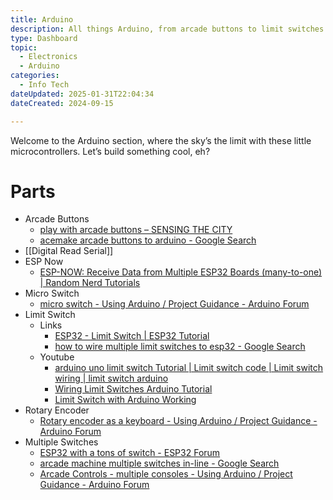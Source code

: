 ```yaml
---
title: Arduino
description: All things Arduino, from arcade buttons to limit switches.
type: Dashboard
topic:
  - Electronics
  - Arduino
categories:
  - Info Tech
dateUpdated: 2025-01-31T22:04:34
dateCreated: 2024-09-15

---
```


Welcome to the Arduino section, where the sky’s the limit with these little microcontrollers. Let’s build something cool, eh?
# Parts
- Arcade Buttons
	- [play with arcade buttons – SENSING THE CITY](https://www.sensingthecity.com/play-with-arcade-buttons/)
	- [acemake arcade buttons to arduino - Google Search](https://www.google.com/search?q=acemake+arcade+buttons+to+arduino&rlz=1C1RXQR_enUS1085US1085&oq=acemake+arcade+buttons+to+arduino&gs_lcrp=EgZjaHJvbWUyBggAEEUYOdIBCTE1NTI0ajBqN6gCALACAA&sourceid=chrome&ie=UTF-8)
- [[Digital Read Serial]]
- ESP Now
	- [ESP-NOW: Receive Data from Multiple ESP32 Boards (many-to-one) | Random Nerd Tutorials](https://randomnerdtutorials.com/esp-now-many-to-one-esp32/)
- Micro Switch
	- [micro switch - Using Arduino / Project Guidance - Arduino Forum](https://forum.arduino.cc/t/micro-switch/173883/5)
- Limit Switch
	- Links
		- [ESP32 - Limit Switch | ESP32 Tutorial](https://esp32io.com/tutorials/esp32-limit-switch)
		- [how to wire multiple limit switches to esp32 - Google Search](https://www.google.com/search?q=how+to+wire+multiple+limit+switches+to+esp32&oq=how+to+wire+multiple+limit+switches+to+esp32&gs_lcrp=EgZjaHJvbWUyBggAEEUYOdIBCTEyNTQ2ajBqN6gCALACAA&sourceid=chrome&ie=UTF-8)
	- Youtube
		- [arduino uno limit switch Tutorial | Limit switch code | Limit switch wiring | limit switch arduino](https://www.youtube.com/watch?v=qDlmw3EPHQM)
		- [Wiring Limit Switches Arduino Tutorial](https://www.youtube.com/watch?v=6wuInF9Yw08)
		- [Limit Switch with Arduino Working](https://www.youtube.com/watch?v=AsyiOy_DmGM)
- Rotary Encoder
	- [Rotary encoder as a keyboard - Using Arduino / Project Guidance - Arduino Forum](https://forum.arduino.cc/t/rotary-encoder-as-a-keyboard/984864/4)
- Multiple Switches
	- [ESP32 with a tons of switch - ESP32 Forum](https://www.esp32.com/viewtopic.php?t=7559)
	- [arcade machine multiple switches in-line - Google Search](https://www.google.com/search?q=arcade+machine+multiple+switches+in-line&sca_esv=17a68768bff6222b&sca_upv=1&sxsrf=ACQVn0-oDioYrRlGQLjsqY7gcyfZgGk4CQ%3A1708148209024&ei=8UXQZfl6zrfA3g_rp4bYAQ&ved=0ahUKEwi5t-P507GEAxXOG9AFHeuTARsQ4dUDCBA&uact=5&oq=arcade+machine+multiple+switches+in-line&gs_lp=Egxnd3Mtd2l6LXNlcnAiKGFyY2FkZSBtYWNoaW5lIG11bHRpcGxlIHN3aXRjaGVzIGluLWxpbmUyCBAAGIAEGKIEMggQABiJBRiiBDIIEAAYgAQYogRIlBpQ7wlY2BhwAngBkAEAmAFzoAHIAaoBAzEuMbgBA8gBAPgBAcICChAAGEcY1gQYsAPCAggQIRigARjDBIgGAZAGCA&sclient=gws-wiz-serp)
	- [Arcade Controls - multiple consoles - Using Arduino / Project Guidance - Arduino Forum](https://forum.arduino.cc/t/arcade-controls-multiple-consoles/615010)